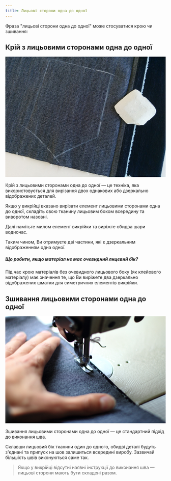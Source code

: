 ```yaml
---
title: Лицьові сторони одна до одної
---
```


Фраза "лицьові сторони одна до одної" може стосуватися крою чи зшивання:

## Крій з лицьовими сторонами одна до одної

![Кишеню позначають на виворітній стороні складеного вдвічі шматка джинсової тканини, готового до складання лицьовими сторонами разом. Після розрізання обох шарів ви отримаєте дві кишені, які є дзеркальним відображенням одна одної.](cutting-good-sides-together.jpg)

Крій з лицьовими сторонами одна до одної — це техніка, яка використовується для вирізання двох однакових або дзеркально відображених деталей.

Якщо у викрійці вказано вирізати елемент лицьовими сторонами одна до одної, складіть свою тканину лицьовим боком всередину та виворотом назовні.

Далі намітьте милом елемент викрійки та виріжте обидва шари водночас.

Таким чином, Ви отримуєте дві частини, які є дзеркальним відображенням одна одної.

<Note> 

##### Що робити, якщо матеріал не має очевидний лицевий бік?

Під час крою матеріалів без очевидного лицьового боку (як клейового матеріалу) має значення те, що Ви виріжете два дзеркально відображених шматки для симетричних елементів викрійки.

</Note>

## Зшивання лицьовими сторонами одна до одної

![Шматок джинсової тканини зшивають лицьовими сторонами разом.](sewing-good-sides-together.jpg)

Зшивання лицьовими сторонами одна до одної — це стандартний підхід до виконання шва.

Склавши лицьовий бік тканини один до одного, обидві деталі будуть з'єднані та припуск на шов залишиться всередині виробу. Зазвичай більшість швів виконуються саме так.

> Якщо у викрійці відсутні наявні інструкції до виконання шва — лицьові сторони мають бути складені разом.
